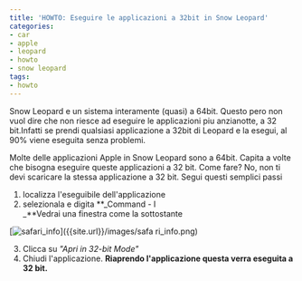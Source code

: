 ```yaml
---
title: 'HOWTO: Eseguire le applicazioni a 32bit in Snow Leopard'
categories:
- car
- apple
- leopard
- howto
- snow leopard
tags:
- howto
---
```

Snow Leopard e un sistema interamente (quasi) a 64bit. Questo pero non vuol
dire che non riesce ad eseguire le applicazioni piu anzianotte, a 32
bit.Infatti se prendi qualsiasi applicazione a 32bit di Leopard e la esegui,
al 90% viene eseguita senza problemi.

Molte delle applicazioni Apple in Snow Leopard sono a 64bit. Capita a volte
che bisogna eseguire queste applicazioni a 32 bit. Come fare? No, non ti devi
scaricare la stessa applicazione a 32 bit. Segui questi semplici passi

  1. localizza l'eseguibile dell'applicazione
  2. selezionala e digita **_Command - I  
_**Vedrai una finestra come la sottostante

[![safari_info]({{site.url}}/images/safari_info.png)]({{site.url}}/images/safa
ri_info.png)

  3. Clicca su _"Apri in 32-bit Mode"_
  4. Chiudi l'applicazione. **Riaprendo l'applicazione questa verra eseguita a 32 bit.**
  

